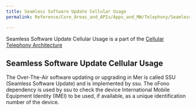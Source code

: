 ```yaml
---
title: Seamless Software Update Cellular Usage
permalink: Reference/Core_Areas_and_APIs/Apps_and_MW/Telephony/Seamless_Software_Update_Cellular_Usage/

---
```


Seamless Software Update Cellular Usage is a part of the [Cellular
Telephony Architecture](/Reference/Core_Areas_and_APIs/Apps_and_MW/Telephony/Cellular_Telephony_Architecture)

## Seamless Software Update Cellular Usage

The Over-The-Air software updating or upgrading in Mer is called SSU
(Seamless Software Update) and is implemented by ssu. The oFono
dependency is used by ssu to check the device International Mobile
Equipment Identity (IMEI) to be used, if available, as a unique
identification number of the device.
